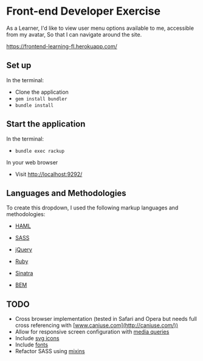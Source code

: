 Front-end Developer Exercise
============================

As a Learner,
I'd like to view user menu options available to me, accessible from my avatar,
So that I can navigate around the site.

https://frontend-learning-fl.herokuapp.com/

Set up
-------------------------
In the terminal:
* Clone the application
* `gem install bundler`
* `bundle install`

Start the application
---------------------

In the terminal:
* `bundle exec rackup`

In your web browser
* Visit [http://localhost:9292/](http://localhost:9292/)

Languages and Methodologies
------------------------

To create this dropdown, I used the following markup languages and methodologies:

* [HAML](http://haml.info/)
* [SASS](http://sass-lang.com/)
* [jQuery](https://jquery.com/)
* [Ruby](https://www.ruby-lang.org/en/)
* [Sinatra](http://www.sinatrarb.com/)

* [BEM](http://getbem.com/)

TODO
----

* Cross browser implementation (tested in Safari and Opera but needs full cross referencing with [www.caniuse.com](http://caniuse.com/))
* Allow for responsive screen configuration with [media queries](https://developer.mozilla.org/en-US/docs/Web/CSS/Media_Queries/Using_media_queries)
* Include [svg icons](https://css-tricks.com/using-svg/)
* Include [fonts](https://developers.google.com/fonts/)
* Refactor SASS using [mixins](http://sass-lang.com/guide)
